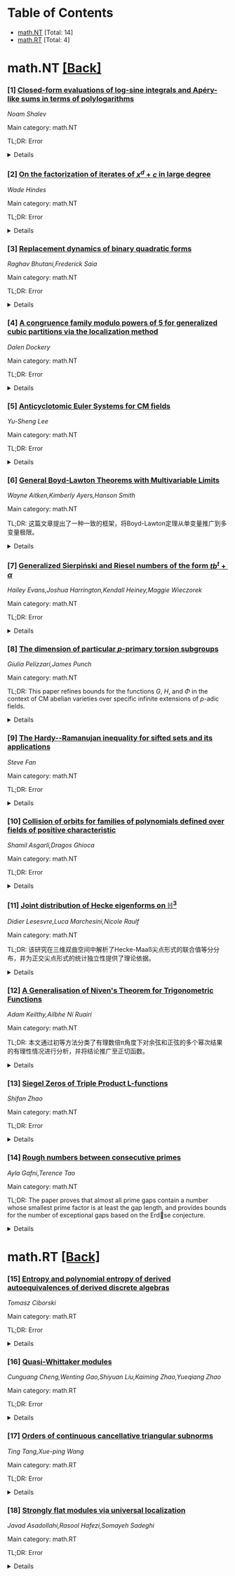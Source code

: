 <div id=toc></div>

# Table of Contents

- [math.NT](#math.NT) [Total: 14]
- [math.RT](#math.RT) [Total: 4]


<div id='math.NT'></div>

# math.NT [[Back]](#toc)

### [1] [Closed-form evaluations of log-sine integrals and Apéry-like sums in terms of polylogarithms](https://arxiv.org/abs/2508.05770)
*Noam Shalev*

Main category: math.NT

TL;DR: Error


<details>
  <summary>Details</summary>
Motivation: Error

Method: Error

Result: Error

Conclusion: Error

Abstract: We present a new systematic method for evaluating generalized log-sine
integrals in terms of polylogarithms. Our approach is based on an identity
connecting ordinary generating functions of polylogarithms to integrals
involving the sine function. This method provides closed-form expressions for
log-sine integrals of weight up to 4 using only classical polylogarithms, while
higher weights require Nielsen polylogarithms. Later we generalize this
identity and show how it gives rise to numerous Ap\'ery-like formulae extending
results of Koecher, Leshchiner and others. We also derive hyperbolic analogues
and recover several functional equations between Nielsen polylogarithms. In the
process, we derive new parametric identities similar to those given by Saha and
Sinha.

</details>


### [2] [On the factorization of iterates of $x^d+c$ in large degree](https://arxiv.org/abs/2508.05795)
*Wade Hindes*

Main category: math.NT

TL;DR: Error


<details>
  <summary>Details</summary>
Motivation: Error

Method: Error

Result: Error

Conclusion: Error

Abstract: Let $K$ be a function field of a curve in characteristic zero or a number
field over which the $abc$-conjecture holds, fix $\alpha\in K$, and let
$f_{d,c}(x)=x^d+c$ for some $d\geq2$ and some $c\in K$. Then for many $c$ and
$d$, we prove that $f_{d,c}^n(x)-\alpha$ has at most $d$ factors in $K[x]$ for
all $n\geq1$. For example, when $\alpha=0$ we prove that the set \[\Big\{d\,:\,
f_{d,c}^n(x)\;\text{has at most $d$ factors in $K[x]$ for all $n\geq1$ and all
$h(c)>0$}\Big\}\] has positive asymptotic density. We then apply this result to
compute the density of prime divisors in certain forward orbits and to
establish the finiteness of integral points in certain backward orbits.

</details>


### [3] [Replacement dynamics of binary quadratic forms](https://arxiv.org/abs/2508.05816)
*Raghav Bhutani,Frederick Saia*

Main category: math.NT

TL;DR: Error


<details>
  <summary>Details</summary>
Motivation: Error

Method: Error

Result: Error

Conclusion: Error

Abstract: For an $S$-valued function $f$ of $m \geq 1$ variables we define a dynamical
process in which the output $f(\overline{v})$ replaces exactly one entry of the
input $\overline{v} \in S^m$ at each step in the iterative process. Our study
focuses on periodic vectors with respect to this process. We define a
stratification of periodic vectors according to their type, and characterize
types for which the determination of periodic vectors comes down to dynamics of
univariate polynomials. We then restrict to the case of a diagonal binary
quadratic form $f$ over $\mathbb{Q}$, and classify rational periodic vectors
for all types of period up to $5$. This includes two types which do not arise
from the univariate case.

</details>


### [4] [A congruence family modulo powers of 5 for generalized cubic partitions via the localization method](https://arxiv.org/abs/2508.05833)
*Dalen Dockery*

Main category: math.NT

TL;DR: Error


<details>
  <summary>Details</summary>
Motivation: Error

Method: Error

Result: Error

Conclusion: Error

Abstract: Recently Amdeberhan, Sellers, and Singh introduced a new infinite family of
partition functions called generalized cubic partitions. Given a positive
integer $d$, they let $a_d(n)$ be the counting function for partitions of $n$
in which the odd parts are unrestricted and the even parts are $d$-colored.
These partitions are natural generalizations of Chan's notion of cubic
partitions, as they coincide when $d=2.$ Many Ramanujan-like congruences exist
in the literature for cubic partitions, and in their work Amdeberhan, Sellers,
and Singh proved a collection of congruences satisfied by $a_d(n)$ for various
$d \geq 1$, including an infinite family with prime moduli. Our goal in this
paper is to prove a family of congruences modulo powers of 5 for $a_3(n)$. More
specifically, our main theorem asserts \[a_3\left(5^{2\alpha}n +\gamma_{\alpha}
\right) \equiv 0 \pmod{5^\alpha},\] where \[\gamma_{\alpha} = 20 + \frac{19
\cdot 25 (25^{\alpha-1}-1)}{24}.\] In order to prove these congruences, we use
an approach centered around modular functions, as in the seminal work of Watson
and Atkin on proving Ramanujan's congruences for the partition function $p(n)$.
However, due to the complexity of the modular curve $X_0(10)$ associated to our
modular functions, the classical method cannot be directly applied. Rather, we
utilize the very recently developed localization method of Banerjee and Smoot,
which is designed to treat congruence families over more complicated modular
curves, such as $X_0(10).$

</details>


### [5] [Anticyclotomic Euler Systems for CM fields](https://arxiv.org/abs/2508.05861)
*Yu-Sheng Lee*

Main category: math.NT

TL;DR: Error


<details>
  <summary>Details</summary>
Motivation: Error

Method: Error

Result: Error

Conclusion: Error

Abstract: Let $K/F$ be a CM extension satisfying the ordinary assumption for an odd
prime $p$
  and let $\psi$ be a finite order anticyclotomic Hecke character
  of $K$.
  When $K$ has a place above $p$ of degree one,
  we apply Urban's method
  and the results from our previous work to construct
  an anticyclotomic Euler system for $\psi$
  under minor assumptions
  and prove one side o the divisibility of
  the anticyclotomic Iwasawa main conjecture for $\psi$
  when $p$ is inverted.

</details>


### [6] [General Boyd-Lawton Theorems with Multivariable Limits](https://arxiv.org/abs/2508.05910)
*Wayne Aitken,Kimberly Ayers,Hanson Smith*

Main category: math.NT

TL;DR: 这篇文章提出了一种一致的框架，将Boyd-Lawton定理从单变量推广到多变量极限。


<details>
  <summary>Details</summary>
Motivation: Boyd-Lawton定理在Mahler测度的多变量极限已被Brunault等推广，而Issa和Lalín则将其推广到单变量的多种Mahler测度扩展。

Method: 作者探讨了将单变量的Boyd-Lawton定理推广到多变量的不同方式。

Result: 他们建立了一个统一框架，并有效地推广了Boyd-Lawton定理的工作。

Conclusion: 这种通用框架有助于更好地理解和扩展Boyd-Lawton定理。

Abstract: The classical Boyd-Lawton theorem concerning Mahler measures has recently
been extended to multivariable limits by Brunault, Guilloux, Mehrabdollahei,
and Pengo. In another direction, the single-variable Boyd-Lawton theorem has
been generalized to various extensions of Mahler measure by Issa and Lal\'in.
The goal of this paper is to present a cohesive framework for extending
single-variable Boyd-Lawton theorems to multivariable Boyd-Lawton theorems.
With this, we broaden the single-variable Boyd-Lawton theorems of Issa and
Lal\'in to multivariable versions in the direction of Brunault, Guilloux,
Mehrabdollahei, and Pengo, providing a generalization of both works.

</details>


### [7] [Generalized Sierpiński and Riesel numbers of the form $tb^t+α$](https://arxiv.org/abs/2508.05942)
*Hailey Evans,Joshua Harrington,Kendall Heiney,Maggie Wieczorek*

Main category: math.NT

TL;DR: Error


<details>
  <summary>Details</summary>
Motivation: Error

Method: Error

Result: Error

Conclusion: Error

Abstract: Let $b\geq 2$ be an integer. We call an integer $k$ a $b$-Sierpi\'{n}ski
number if $\gcd(k+1,b-1)=1$ and $k\cdot b^n+1$ is composite for all positive
integers $n$. We similarly call $k$ a $b$-Riesel number if $\gcd(k-1,b-1)=1$
and $k\cdot b^n-1$ is composite for all positive integers $n$. An integer that
is simultaneously $b$-Sierpi\'{n}ski and $b$-Riesel is called a $b$-Brier
number. In this article, we show that for any integer $\alpha\neq 0$, there are
infinitely many $b$-Sierpi\'{n}ski numbers and infinitely many $b$-Riesel
numbers of the form $tb^t+\alpha$. We further show that when $b+1$ is not a
power of $2$, there are infinitely $b$-Brier number of this form.

</details>


### [8] [The dimension of particular $p$-primary torsion subgroups](https://arxiv.org/abs/2508.05966)
*Giulia Pelizzari,James Punch*

Main category: math.NT

TL;DR: This paper refines bounds for the functions $G$, $H$, and $\Phi$ in the context of CM abelian varieties over specific infinite extensions of $p$-adic fields.


<details>
  <summary>Details</summary>
Motivation: The study of bounds on these functions is important for understanding the dimensions of $p$-primary torsion subgroups within Mordell--Weil groups, particularly for CM abelian varieties.

Method: The authors build upon previous work by Silverberg (1992) and Ozeki (2024), suggesting they refined existing techniques or introduced new approaches to enhance the bounds for $G$, $H$, and $\Phi$.

Result: Improved bounds for the functions $G$, $H$, and $\Phi$ were established, contributing to a deeper understanding of the $p$-primary torsion subgroups in Mordell--Weil groups of CM abelian varieties.

Conclusion: The refined bounds offer more precise estimates for the dimensions of $p$-primary torsion subgroups in the specified context, potentially influencing future studies in this area of number theory and algebraic geometry.

Abstract: In this paper we improve upon bounds on the functions $G$ and $H$, due to
(Silverberg, 1992), and the function $\Phi$, due to (Ozeki, 2024). These
functions are of interest in the study of the dimension of $p$-primary torsion
subgroups of Mordell--Weil groups of CM abelian varieties over certain infinite
extensions of $p$-adic fields.

</details>


### [9] [The Hardy--Ramanujan inequality for sifted sets and its applications](https://arxiv.org/abs/2508.06005)
*Steve Fan*

Main category: math.NT

TL;DR: Error


<details>
  <summary>Details</summary>
Motivation: Error

Method: Error

Result: Error

Conclusion: Error

Abstract: The well-known Hardy--Ramanujan inequality states that if $\omega(n)$ denotes
the number of distinct prime factors of a positive integer $n$, then there is
an absolute constant $C>0$ such that uniformly for $x\ge2$ and
$k\in\mathbb{N}$, \[\#\{n\le x\colon\omega(n)=k\}\ll\frac{x(\log\log
x+C)^{k-1}}{(k-1)!\log x}.\] A myriad of generalizations and variations of this
inequality have been discovered. In this paper, we establish a weighted version
of this inequality for sifted sets, which generalizes an earlier result of
Hal\'asz and implies Timofeev's theorems on shifted primes. We then explore its
applications to a variety of intriguing problems, such as large deviations of
$\omega$ on subsets of integers, the Erd\H{o}s multiplication table problem,
divisors of shifted primes, and the image of the Carmichael $\lambda$-function.
Building on the same circle of ideas, we also generalize Troupe's result on the
normal order of $\omega(s(n))$ for the sum-of-proper-divisors function $s(n)$,
confirming for the first time the weighted version of a special case of a 1992
conjecture by Erd\H{o}s, Granville, Pomerance, and Spiro.

</details>


### [10] [Collision of orbits for families of polynomials defined over fields of positive characteristic](https://arxiv.org/abs/2508.06279)
*Shamil Asgarli,Dragos Ghioca*

Main category: math.NT

TL;DR: Error


<details>
  <summary>Details</summary>
Motivation: Error

Method: Error

Result: Error

Conclusion: Error

Abstract: Let $L$ be a field of positive characteristic $p$ with a fixed algebraic
closure $\overline{L}$, and let $\alpha_1,\alpha_2,\beta\in L$. For an integer
$d\ge 2$, we consider the family of polynomials $f_{\lambda}(z) :=
z^d+\lambda$, parameterized by $\lambda\in\overline{L}$. Define
$C(\alpha_1,\alpha_2;\beta)$ to be the set of all $\lambda\in\overline{L}$ for
which there exist $m,n\in\mathbb{N}$ such that
$f_{\lambda}^m(\alpha_1)=f_{\lambda}^n(\alpha_2)=\beta$. In other words,
$C(\alpha_1,\alpha_2;\beta)$ consists of all $\lambda\in\overline{L}$ with the
property that the orbit of $\alpha_1$ collides with the orbit of $\alpha_2$
under the same polynomial $f_{\lambda}$ precisely at the point $\beta$.
Assuming $\alpha_1,\alpha_2,\beta$ are not all contained in a finite subfield
of $L$, we provide explicit necessary and sufficient conditions under which
$C(\alpha_1,\alpha_2;\beta)$ is infinite. We also discuss the remaining case
where $\alpha_1,\alpha_2,\beta\in \overline{\mathbb F}_p$ and provide ample
computational data that suggest a somewhat surprising conjecture. Our problem
fits into a long series of questions in the area of unlikely intersections in
arithmetic dynamics, which have been primarily studied over fields of
characteristic $0$. Working in characteristic $p$ adds significant
difficulties, but also reveals the subtlety of our problem, especially when
some of the points lie in a finite field or when $d$ is a power of $p$.

</details>


### [11] [Joint distribution of Hecke eigenforms on $\mathbb{H}^3$](https://arxiv.org/abs/2508.06331)
*Didier Lesesvre,Luca Marchesini,Nicole Raulf*

Main category: math.NT

TL;DR: 该研究在三维双曲空间中解析了Hecke-Maaß尖点形式的联合值等分分布，并为正交尖点形式的统计独立性提供了理论依据。


<details>
  <summary>Details</summary>
Motivation: 该研究旨在证明Hecke-Maaß尖点形式在$

H^3$上的联合值等分分布定理，以支持正交尖点形式的统计独立性猜想。

Method: 作者通过深入分析Hecke-Maaß尖点形式在$

H^3$上的性质，并运用数论和调和分析相结合的方法，推导出其联合值的等分分布。这可能包括对形式的功能方程、傅里叶系数和相关算子的谱收敛性质的探讨。

Result: 结果表明，对于$

H^3$上的Hecke-Maaß尖点形式，它们的联合值呈现出等分分布的特性。这种分布在正交尖点形式中体现了可预测的统计规律性，特别是在多个独立的Hecke-Maaß尖点形式的同时作用下，其值在$

H^3$上的分布趋于均匀。

Conclusion: 该研究发现不仅证实了Hecke-Maaß尖点形式在三维双曲空间上的联合值等分分布，而且为正交尖点形式的统计独立性猜想提供了数学基础，深数论与分析数论的研究提供了新的方向。

Abstract: We prove a joint value equidistribution statement for Hecke-Maa{\ss} cusp
forms on the hyperbolic three-space $\mathbb{H}^3$. This supports the
conjectural statistical independence of orthogonal cusp forms.

</details>


### [12] [A Generalisation of Niven's Theorem for Trigonometric Functions](https://arxiv.org/abs/2508.06415)
*Adam Keilthy,Ailbhe Ní Ruairí*

Main category: math.NT

TL;DR: 本文通过初等方法分类了有理数倍π角度下对余弦和正弦的多个幂次结果的有理性情况进行分析，并将结论推广至正切函数。


<details>
  <summary>Details</summary>
Motivation: 扩展Niven定理的应用边界，希望通过研究已有结果的基础上深入探讨，把对cos、sin的研究推广到tan，同时从Galois理论角度对结果加以证明和理解。

Method: 首先使用初等数学方法解决余弦和正弦的幂次结果分类问题，继而运用代数数论分析正切情况，最后通过Galois理论提供更深入的概念性解释。

Result: 得到了cos、sin、tan在有理数角度下的幂次结果为有理数时的全部元素的分类。

Conclusion: 通过不同数学方法的协同使用，深化对三角函数有理数特性及其幂次情况的全面理解，为相关领域研究提供了理论支持和创造性思路。

Abstract: Niven's Theorem asserts that $\{\cos(r\pi)|r\in \mathbb{Q}\}\cap\mathbb{Q} =
\{0, \pm 1, \pm\frac{1}{2}\}$. This paper uses elementary methods to classify
all elements in the sets $\{\cos^n(r\pi)|r\in \mathbb{Q}, n \in
\mathbb{N}\}\cap\mathbb{Q}$ and $\{\sin^n(r\pi)|r\in \mathbb{Q}, n \in
\mathbb{N}\}\cap\mathbb{Q}$. Using some algebraic number theory, we extend this
to a classification of all elements in $\{\tan^n(r\pi)|r\in \mathbb{Q}, n \in
\mathbb{N}\}\cap\mathbb{Q}$. Finally, we present a short Galois theoretic
argument to provide a more conceptual understanding of the results.

</details>


### [13] [Siegel Zeros of Triple Product L-functions](https://arxiv.org/abs/2508.06423)
*Shifan Zhao*

Main category: math.NT

TL;DR: Error


<details>
  <summary>Details</summary>
Motivation: Error

Method: Error

Result: Error

Conclusion: Error

Abstract: Let $F$ be a number field. Let $\pi_1,\pi_2$ be unitary cuspidal automorphic
representations of $GL_2(\mathbb{A}_F)$, and let $\pi$ be a unitary cuspidal
automorphic representation of either $GL_2(\mathbb{A}_F)$ or
$GL_3(\mathbb{A}_F)$. When $(\pi_1,\pi_2,\pi)$ is of general type, we show that
the triple product $L$-function $L(s,\pi_1 \times \pi_2 \times \pi)$ on either
$GL(2) \times GL(2) \times GL(2)$ or $GL(2) \times GL(2) \times GL(3)$ has no
Siegel zero. Moreover, when $(\pi_1,\pi_2,\pi)$ is not of general type, we give
precise conditions when $L(s,\pi_1 \times \pi_2 \times \pi)$ could possibly
have Siegel zeros.

</details>


### [14] [Rough numbers between consecutive primes](https://arxiv.org/abs/2508.06463)
*Ayla Gafni,Terence Tao*

Main category: math.NT

TL;DR: The paper proves that almost all prime gaps contain a number whose smallest prime factor is at least the gap length, and provides bounds for the number of exceptional gaps based on the Erdse conjecture.


<details>
  <summary>Details</summary>
Motivation: Confirming a prediction by Erds regarding the distribution of numbers within prime gaps. 

Method: Using a sieve-theoretic argument and asymptotics for singular series developed by Montgomery and Soundararajan.

Result: The number of exceptional prime gaps with $p_n \in [X,2X]$ is at most $O(X/	ext{log}^2 X)$, with a more precise asymptotic bound under the Hardy--Littlewood prime tuples conjecture.

Conclusion: The results confirm Erds' prediction with a significant bound, possibly extending to understanding the distribution of primes more intimately subject to conjectures on singular series asymptotic behavior.

Abstract: Using a sieve-theoretic argument, we show that almost all gaps $(p_n,
p_{n+1})$ between consecutive primes $p_n, p_{n+1}$ contain a natural number
$m$ whose least prime factor $p(m)$ is at least the length $p_{n+1} - p_n$ of
the gap, confirming a prediction of Erd\H{o}s. In fact the number $N(X)$ of
exceptional gaps with $p_n \in [X,2X]$ is shown to be at most $O(X/\log^2 X)$.
Assuming a form of the Hardy--Littlewood prime tuples conjecture, we establish
a more precise asymptotic $N(X) \sim c X / \log^2 X$ for an explicit constant
$c>0$, which we believe to be between $2.7$ and $2.8$. To obtain our results in
their full strength we rely on the asymptotics for singular series developed by
Montgomery and Soundararajan.

</details>


<div id='math.RT'></div>

# math.RT [[Back]](#toc)

### [15] [Entropy and polynomial entropy of derived autoequivalences of derived discrete algebras](https://arxiv.org/abs/2508.05794)
*Tomasz Ciborski*

Main category: math.RT

TL;DR: Error


<details>
  <summary>Details</summary>
Motivation: Error

Method: Error

Result: Error

Conclusion: Error

Abstract: The aim of this paper is to calculate entropy in the sense of
Dimitrov-Haiden-Katzarkov-Kontsevich and polynomial entropy as defined by
Fan-Fu-Ouchi of derived autoequivalences of derived discrete algebras over an
algebraically closed field.

</details>


### [16] [Quasi-Whittaker modules](https://arxiv.org/abs/2508.05917)
*Cunguang Cheng,Wenting Gao,Shiyuan Liu,Kaiming Zhao,Yueqiang Zhao*

Main category: math.RT

TL;DR: Error


<details>
  <summary>Details</summary>
Motivation: Error

Method: Error

Result: Error

Conclusion: Error

Abstract: In this paper, a general setting is proposed to define a class of modules
over nonsemisimple Lie algebras $\mathfrak{g}$ induced by a nonperfect ideal
$\mathfrak{p}$. This class of Lie algebras includes many well-known Lie
algebras, and some of this class of modules are Whittaker modules and others
are not. We call these modules quasi-Whittaker modules. By introducing a new
concept: the Whittaker annihilator for universal quasi-Whittaker modules, we
are able to determine the necessary and sufficient conditions for the
irreducibility of the universal quasi-Whittaker modules. In the reducible case,
we can obtain some maximal submodules. In particular, we classify the
irreducible quasi-Whittaker modules for many Lie algebras, and obtain a lot of
irreducible smooth $\mathcal{W}_n^+$-modules of height $2$.

</details>


### [17] [Orders of continuous cancellative triangular subnorms](https://arxiv.org/abs/2508.05945)
*Ting Tang,Xue-ping Wang*

Main category: math.RT

TL;DR: Error


<details>
  <summary>Details</summary>
Motivation: Error

Method: Error

Result: Error

Conclusion: Error

Abstract: The order relations of continuous cancellative t-subnorms are discussed.
First, we present some necessary and sufficient conditions along with several
interesting sufficient criteria for the comparability of continuous
cancellative t-subnorms. Then we characterize the growth and boundedness of
additive generators, which are used for the comparison of continuous
cancellative t-subnorms.

</details>


### [18] [Strongly flat modules via universal localization](https://arxiv.org/abs/2508.06458)
*Javad Asadollahi,Rasool Hafezi,Somayeh Sadeghi*

Main category: math.RT

TL;DR: Error


<details>
  <summary>Details</summary>
Motivation: Error

Method: Error

Result: Error

Conclusion: Error

Abstract: In this paper, we investigate a non-commutative version of strongly flat
modules, which is based on the concept of universal localization introduced by
Cohn. We consider a set $\sigma$ consisting of maps of finitely generated
projective $R$-modules, where $R$ is not necessarily a commutative ring. Let
$R_{\sigma}$ denote the universal localization of $R$ with respect to $\sigma$.
The class of $\sigma$-strongly flat modules is defined as the left class in the
cotorsion pair generated by $R_{\sigma}$. We examine the homotopy category of
$\sigma$-strongly flat modules and demonstrate that the thick subcategory
$\mathscr{S}_{\sigma}$, consisting of acyclic complexes, wherein all syzygies
are $\sigma$-strongly flat, forms a precovering class within this homotopy
category. This implies that the quotient map from
$\mathbb{K}({\sigma\mbox{-}\mathcal{SF}})$ to
$\mathbb{K}({\sigma\mbox{-}\mathcal{SF}})/\mathscr{S}_{\sigma}$ always has a
fully faithful right adjoint.

</details>
